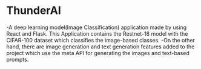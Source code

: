 # ThunderAI
-A deep learning model(Image Classification) application made by using React and Flask. This Application contains the Restnet-18 model with the CIFAR-100 dataset which classifies the image-based classes.
-On the other hand, there are image generation and text generation features added to the project which use the meta API for generating the images and text-based prompts.
